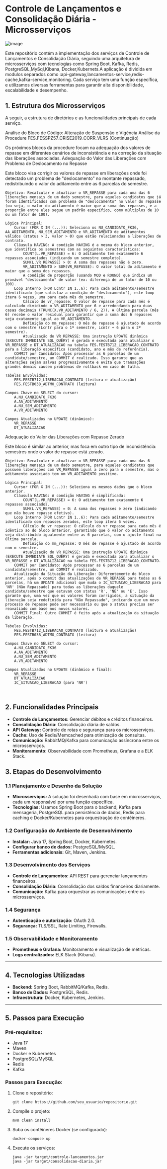 <h1>Controle de Lançamentos e Consolidação Diária - Microsserviços</h1>


![image](https://github.com/user-attachments/assets/00b4d0be-f17a-4f24-95e8-cd6882136e5a)

<p>Este repositório contém a implementação dos serviços de Controle de Lançamentos e Consolidação Diária, seguindo uma arquitetura de microsserviços com tecnologias como Spring Boot, Kafka, Redis, PostgreSQL,MySql,Kibana, Docker,Kubernets.A aplicação é dividida em modulos separados  como :api-gateway,lancamentos-service,redis-cache,kafka-service,monitoring. Cada serviço tem uma função específica, e utilizamos diversas ferramentas para garantir alta disponibilidade, escalabilidade e desempenho.</p>

<h2>1. Estrutura dos Microsserviços</h2>
<p>A seguir, a estrutura de diretórios e as funcionalidades principais de cada serviço.</p>
Análise do Bloco de Código: Alteração de Suspensão e Vigência
Análise da Procedure FES.FESSPZ57_CRISE2019_CORR_VLRS (Continuação)

Os próximos blocos da procedure focam na adequação dos valores de repasse em diferentes cenários de inconsistência e na correção da situação das liberações associadas.
Adequação do Valor das Liberações com Problema de Deslocamento no Repasse

Este bloco visa corrigir os valores de repasse em liberações onde foi detectado um problema de "deslocamento" no montante repassado, redistribuindo o valor do aditamento entre as 6 parcelas do semestre.

    Objetivo: Recalcular e atualizar o VR_REPASSE para cada uma das 6 liberações mensais de um dado semestre, para aqueles candidatos que já foram identificados com problema de "deslocamento" no valor do repasse (ou seja, o valor do aditamento é maior que a soma dos repasses, e a proporção entre eles segue um padrão específico, como múltiplos de 10 ou um fator de 100).

    Lógica Principal:
        Cursor (FOR X IN (...)): Seleciona os NU_CANDIDATO_FK36, AA_ADITAMENTO, NU_SEM_ADITAMENTO e VR_ADITAMENTO de aditamentos válidos (status > 3, valor > 0) que estão relacionados a liberações de contrato.
        Cláusula HAVING: A condição HAVING é a mesma do bloco anterior, que identifica os semestres com as seguintes características:
            COUNT(L.VR_REPASSE) = 6: O aditamento tem exatamente 6 repasses associados (indicando um semestre completo).
            SUM(L.VR_REPASSE) > 0: A soma dos repasses não é zero.
            VR_ADITAMENTO > SUM(VR_REPASSE): O valor total do aditamento é maior que a soma dos repasses.
            A condição de proporção (usando MOD e ROUND) que indica um provável "deslocamento" de valor (ex: diferença de um fator de 10 ou 100).
        Loop Interno (FOR Lcntr IN 1..6): Para cada aditamento/semestre identificado (que satisfaz a condição de "deslocamento"), este loop itera 6 vezes, uma para cada mês do semestre.
            Cálculo de vr_repasse: O valor de repasse para cada mês é calculado dividindo o VR_ADITAMENTO por 6 e arredondando para duas casas decimais (TRUNC(X.VR_ADITAMENTO / 6, 2)). A última parcela (mês 6) recebe o valor residual para garantir que a soma dos 6 repasses seja exatamente igual ao VR_ADITAMENTO.
            Definição do mm_repasse: O mês de repasse é ajustado de acordo com o semestre (Lcntr para o 1º semestre, Lcntr + 6 para o 2º semestre).
            Atualização do VR_REPASSE: Uma instrução UPDATE dinâmica (EXECUTE IMMEDIATE SQL_QUERY) é gerada e executada para atualizar o VR_REPASSE e DT_ATUALIZACAO na tabela FES.FESTB712_LIBERACAO_CONTRATO para a liberação específica (candidato, ano e mês de referência).
        COMMIT por Candidato: Após processar as 6 parcelas de um candidato/semestre, um COMMIT é realizado. Isso garante que as alterações sejam salvas progressivamente e evita que transações grandes demais causem problemas de rollback em caso de falha.

    Tabelas Envolvidas:
        FES.FESTB712_LIBERACAO_CONTRATO (leitura e atualização)
        FES.FESTB038_ADTMO_CONTRATO (leitura)

    Campos Chave no SELECT do cursor:
        A.NU_CANDIDATO_FK36
        A.AA_ADITAMENTO
        A.NU_SEM_ADITAMENTO
        A.VR_ADITAMENTO

    Campos Atualizados no UPDATE (dinâmico):
        VR_REPASSE
        DT_ATUALIZACAO

Adequação do Valor das Liberações com Repasse Zerado

Este bloco é similar ao anterior, mas foca em outro tipo de inconsistência: semestres onde o valor de repasse está zerado.

    Objetivo: Recalcular e atualizar o VR_REPASSE para cada uma das 6 liberações mensais de um dado semestre, para aqueles candidatos que possuem liberações com VR_REPASSE igual a zero para o semestre, mas o aditamento associado tem um VR_ADITAMENTO positivo.

    Lógica Principal:
        Cursor (FOR X IN (...)): Seleciona os mesmos dados que o bloco anterior.
        Cláusula HAVING: A condição HAVING é simplificada:
            COUNT(L.VR_REPASSE) = 6: O aditamento tem exatamente 6 repasses associados.
            SUM(L.VR_REPASSE) = 0: A soma dos repasses é zero (indicando que não houve repasse efetivo).
        Loop Interno (FOR Lcntr IN 1..6): Para cada aditamento/semestre identificado com repasses zerados, este loop itera 6 vezes.
            Cálculo de vr_repasse: O cálculo do vr_repasse para cada mês é idêntico ao do bloco anterior, garantindo que o valor do aditamento seja distribuído igualmente entre as 6 parcelas, com o ajuste final na última parcela.
            Definição do mm_repasse: O mês de repasse é ajustado de acordo com o semestre.
            Atualização do VR_REPASSE: Uma instrução UPDATE dinâmica (EXECUTE IMMEDIATE SQL_QUERY) é gerada e executada para atualizar o VR_REPASSE e DT_ATUALIZACAO na tabela FES.FESTB712_LIBERACAO_CONTRATO.
        COMMIT por Candidato: Após processar as 6 parcelas de um candidato/semestre, um COMMIT é realizado.
        Atualização da Situação da Liberação: Diferentemente do bloco anterior, após o commit das atualizações de VR_REPASSE para todas as 6 parcelas, há um UPDATE adicional que muda o IC_SITUACAO_LIBERACAO para 'NR' (Não Repassado) para todas as liberações daquele candidato/semestre que estavam com status 'R', 'NE' ou 'E'. Isso garante que, uma vez que os valores foram corrigidos, a situação da liberação seja redefinida para "Não Repassado", indicando que um novo processo de repasse pode ser necessário ou que o status precisa ser reavaliado com base nos novos valores.
        COMMIT Final: Outro COMMIT é feito após a atualização da situação da liberação.

    Tabelas Envolvidas:
        FES.FESTB712_LIBERACAO_CONTRATO (leitura e atualização)
        FES.FESTB038_ADTMO_CONTRATO (leitura)

    Campos Chave no SELECT do cursor:
        A.NU_CANDIDATO_FK36
        A.AA_ADITAMENTO
        A.NU_SEM_ADITAMENTO
        A.VR_ADITAMENTO

    Campos Atualizados no UPDATE (dinâmico e final):
        VR_REPASSE
        DT_ATUALIZACAO
        IC_SITUACAO_LIBERACAO (para 'NR')




<pre>

</pre>

<h2>2. Funcionalidades Principais</h2>
<ul>
 <li><b>Controle de Lançamentos:</b> Gerenciar débitos e créditos financeiros.</li>
 <li><b>Consolidação Diária:</b> Consolidação diária de saldos.</li>
 <li><b>API Gateway:</b> Controle de rotas e segurança para os microsserviços.</li>
 <li><b>Cache:</b> Uso de Redis/Memcached para otimização de consultas.</li>
 <li><b>Comunicação:</b> RabbitMQ/Kafka para comunicação assíncrona entre os microsserviços.</li>
 <li><b>Monitoramento:</b> Observabilidade com Prometheus, Grafana e a ELK Stack.</li>
</ul>

<h2>3. Etapas do Desenvolvimento</h2>
<h3>1.1 Planejamento e Desenho da Solução</h3>
<ul>
 <li><b>Microsserviços:</b> A solução foi desenhada com base em microsserviços, cada um responsável por uma função específica.</li>
 <li><b>Tecnologias:</b> Usamos Spring Boot para o backend, Kafka para mensageria, PostgreSQL para persistência de dados, Redis para caching e Docker/Kubernetes para orquestração de contêineres.</li>
</ul>

<h3>1.2 Configuração do Ambiente de Desenvolvimento</h3>
<ul>
 <li><b>Instalar:</b> Java 17, Spring Boot, Docker, Kubernetes.</li>
 <li><b>Configurar banco de dados:</b> PostgreSQL/MySQL.</li>
 <li><b>Ferramentas adicionais:</b> Git, Maven, Jenkins.</li>
</ul>

<h3>1.3 Desenvolvimento dos Serviços</h3>
<ul>
 <li><b>Controle de Lançamentos:</b> API REST para gerenciar lançamentos financeiros.</li>
 <li><b>Consolidação Diária:</b> Consolidação dos saldos financeiros diariamente.</li>
 <li><b>Comunicação:</b> Kafka para orquestrar as comunicações entre os microsserviços.</li>
</ul>

<h3>1.4 Segurança</h3>
<ul>
 <li><b>Autenticação e autorização:</b> OAuth 2.0.</li>
 <li><b>Segurança:</b> TLS/SSL, Rate Limiting, Firewalls.</li>
</ul>

<h3>1.5 Observabilidade e Monitoramento</h3>
<ul>
 <li><b>Prometheus e Grafana:</b> Monitoramento e visualização de métricas.</li>
 <li><b>Logs centralizados:</b> ELK Stack (Kibana).</li>
</ul>

<hr>

<h2>4. Tecnologias Utilizadas</h2>
<ul>
 <li><b>Backend:</b> Spring Boot, RabbitMQ/Kafka, Redis.</li>
 <li><b>Banco de Dados:</b> PostgreSQL, Redis.</li>
 <li><b>Infraestrutura:</b> Docker, Kubernetes, Jenkins.</li>
</ul>

<hr>

<h2>5. Passos para Execução</h2>
<h3>Pré-requisitos:</h3>
<ul>
 <li>Java 17</li>
 <li>Maven</li>
 <li>Docker e Kubernetes</li>
 <li>PostgreSQL/MySQL</li>
 <li>Redis</li>
 <li>Kafka</li>
</ul>

<h3>Passos para Execução:</h3>
<ol>
 <li>Clone o repositório: 
 <pre><code>git clone https://github.com/seu_usuario/repositorio.git</code></pre>
 </li>
 <li>Compile o projeto:
 <pre><code>mvn clean install</code></pre>
 </li>
 <li>Suba os contêineres Docker (se configurado):
 <pre><code>docker-compose up</code></pre>
 </li>
 <li>Execute os serviços:
 <pre><code>java -jar target/controle-lancamentos.jar 
java -jar target/consolidacao-diaria.jar</code></pre>
 </li>
</ol>
